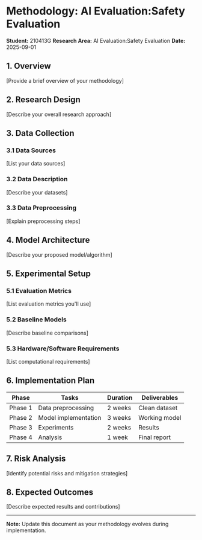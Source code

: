 # Methodology: AI Evaluation:Safety Evaluation

**Student:** 210413G
**Research Area:** AI Evaluation:Safety Evaluation
**Date:** 2025-09-01

## 1. Overview

[Provide a brief overview of your methodology]

## 2. Research Design

[Describe your overall research approach]

## 3. Data Collection

### 3.1 Data Sources
[List your data sources]

### 3.2 Data Description
[Describe your datasets]

### 3.3 Data Preprocessing
[Explain preprocessing steps]

## 4. Model Architecture

[Describe your proposed model/algorithm]

## 5. Experimental Setup

### 5.1 Evaluation Metrics
[List evaluation metrics you'll use]

### 5.2 Baseline Models
[Describe baseline comparisons]

### 5.3 Hardware/Software Requirements
[List computational requirements]

## 6. Implementation Plan

| Phase | Tasks | Duration | Deliverables |
|-------|-------|----------|--------------|
| Phase 1 | Data preprocessing | 2 weeks | Clean dataset |
| Phase 2 | Model implementation | 3 weeks | Working model |
| Phase 3 | Experiments | 2 weeks | Results |
| Phase 4 | Analysis | 1 week | Final report |

## 7. Risk Analysis

[Identify potential risks and mitigation strategies]

## 8. Expected Outcomes

[Describe expected results and contributions]

---

**Note:** Update this document as your methodology evolves during implementation.